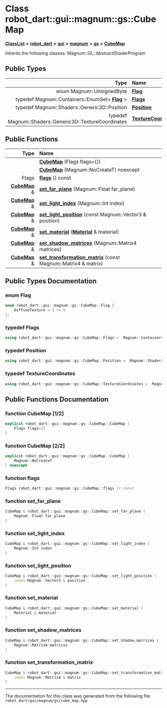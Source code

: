

# Class robot\_dart::gui::magnum::gs::CubeMap



[**ClassList**](annotated.md) **>** [**robot\_dart**](namespacerobot__dart.md) **>** [**gui**](namespacerobot__dart_1_1gui.md) **>** [**magnum**](namespacerobot__dart_1_1gui_1_1magnum.md) **>** [**gs**](namespacerobot__dart_1_1gui_1_1magnum_1_1gs.md) **>** [**CubeMap**](classrobot__dart_1_1gui_1_1magnum_1_1gs_1_1CubeMap.md)








Inherits the following classes: Magnum::GL::AbstractShaderProgram














## Public Types

| Type | Name |
| ---: | :--- |
| enum Magnum::UnsignedByte | [**Flag**](#enum-flag)  <br> |
| typedef Magnum::Containers::EnumSet&lt; [**Flag**](classrobot__dart_1_1gui_1_1magnum_1_1gs_1_1CubeMap.md#enum-flag) &gt; | [**Flags**](#typedef-flags)  <br> |
| typedef Magnum::Shaders::Generic3D::Position | [**Position**](#typedef-position)  <br> |
| typedef Magnum::Shaders::Generic3D::TextureCoordinates | [**TextureCoordinates**](#typedef-texturecoordinates)  <br> |




















## Public Functions

| Type | Name |
| ---: | :--- |
|   | [**CubeMap**](#function-cubemap-12) (Flags flags={}) <br> |
|   | [**CubeMap**](#function-cubemap-22) (Magnum::NoCreateT) noexcept<br> |
|  Flags | [**flags**](#function-flags) () const<br> |
|  [**CubeMap**](classrobot__dart_1_1gui_1_1magnum_1_1gs_1_1CubeMap.md) & | [**set\_far\_plane**](#function-set_far_plane) (Magnum::Float far\_plane) <br> |
|  [**CubeMap**](classrobot__dart_1_1gui_1_1magnum_1_1gs_1_1CubeMap.md) & | [**set\_light\_index**](#function-set_light_index) (Magnum::Int index) <br> |
|  [**CubeMap**](classrobot__dart_1_1gui_1_1magnum_1_1gs_1_1CubeMap.md) & | [**set\_light\_position**](#function-set_light_position) (const Magnum::Vector3 & position) <br> |
|  [**CubeMap**](classrobot__dart_1_1gui_1_1magnum_1_1gs_1_1CubeMap.md) & | [**set\_material**](#function-set_material) ([**Material**](classrobot__dart_1_1gui_1_1magnum_1_1gs_1_1Material.md) & material) <br> |
|  [**CubeMap**](classrobot__dart_1_1gui_1_1magnum_1_1gs_1_1CubeMap.md) & | [**set\_shadow\_matrices**](#function-set_shadow_matrices) (Magnum::Matrix4 matrices) <br> |
|  [**CubeMap**](classrobot__dart_1_1gui_1_1magnum_1_1gs_1_1CubeMap.md) & | [**set\_transformation\_matrix**](#function-set_transformation_matrix) (const Magnum::Matrix4 & matrix) <br> |




























## Public Types Documentation




### enum Flag 

```C++
enum robot_dart::gui::magnum::gs::CubeMap::Flag {
    DiffuseTexture = 1 << 0
};
```






### typedef Flags 

```C++
using robot_dart::gui::magnum::gs::CubeMap::Flags =  Magnum::Containers::EnumSet<Flag>;
```






### typedef Position 

```C++
using robot_dart::gui::magnum::gs::CubeMap::Position =  Magnum::Shaders::Generic3D::Position;
```






### typedef TextureCoordinates 

```C++
using robot_dart::gui::magnum::gs::CubeMap::TextureCoordinates =  Magnum::Shaders::Generic3D::TextureCoordinates;
```



## Public Functions Documentation




### function CubeMap [1/2]

```C++
explicit robot_dart::gui::magnum::gs::CubeMap::CubeMap (
    Flags flags={}
) 
```






### function CubeMap [2/2]

```C++
explicit robot_dart::gui::magnum::gs::CubeMap::CubeMap (
    Magnum::NoCreateT
) noexcept
```






### function flags 

```C++
Flags robot_dart::gui::magnum::gs::CubeMap::flags () const
```






### function set\_far\_plane 

```C++
CubeMap & robot_dart::gui::magnum::gs::CubeMap::set_far_plane (
    Magnum::Float far_plane
) 
```






### function set\_light\_index 

```C++
CubeMap & robot_dart::gui::magnum::gs::CubeMap::set_light_index (
    Magnum::Int index
) 
```






### function set\_light\_position 

```C++
CubeMap & robot_dart::gui::magnum::gs::CubeMap::set_light_position (
    const Magnum::Vector3 & position
) 
```






### function set\_material 

```C++
CubeMap & robot_dart::gui::magnum::gs::CubeMap::set_material (
    Material & material
) 
```






### function set\_shadow\_matrices 

```C++
CubeMap & robot_dart::gui::magnum::gs::CubeMap::set_shadow_matrices (
    Magnum::Matrix4 matrices
) 
```






### function set\_transformation\_matrix 

```C++
CubeMap & robot_dart::gui::magnum::gs::CubeMap::set_transformation_matrix (
    const Magnum::Matrix4 & matrix
) 
```




------------------------------
The documentation for this class was generated from the following file `robot_dart/gui/magnum/gs/cube_map.hpp`

